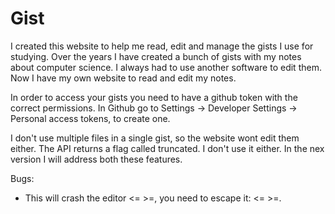 # Gist

I created this website to help me read, edit and manage the gists I use for studying. Over the years I have created a bunch of gists with my notes about computer science. I always had to use another software to edit them. Now I have my own website to read and edit my notes. 

In order to access your gists you need to have a github token with the correct permissions. In Github go to Settings -> Developer Settings -> Personal access tokens, to create one.  

I don't use multiple files in a single gist, so the website wont edit them either. The API returns a flag called truncated. I don't use it either. In the nex version I will address both these features.

Bugs:

- This will crash the editor <= >=, you need to escape it: \<= >=.